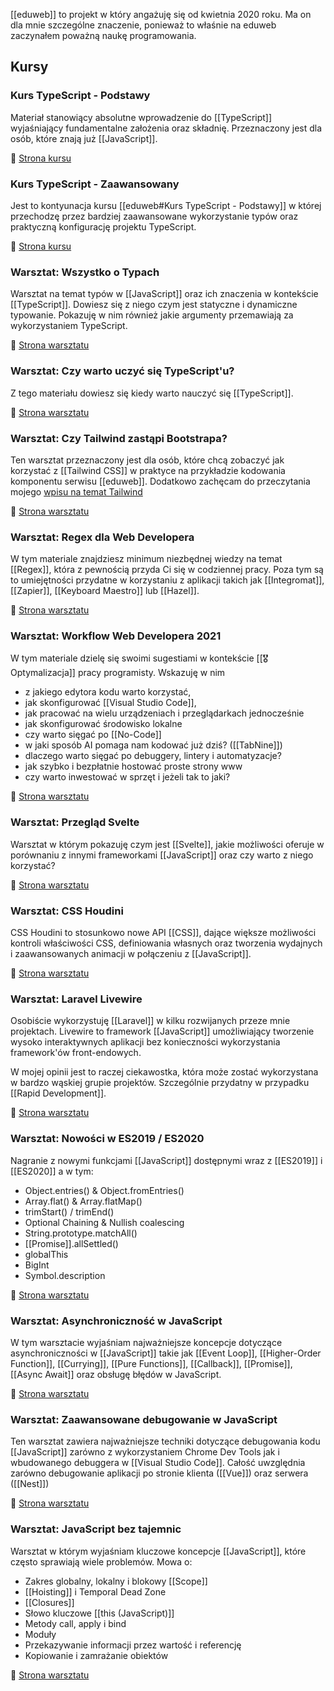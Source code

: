 [[eduweb]] to projekt w który angażuję się od kwietnia 2020 roku. Ma on dla mnie szczególne znaczenie, ponieważ to właśnie na eduweb zaczynałem poważną naukę programowania.

## Kursy

### Kurs TypeScript - Podstawy
Materiał stanowiący absolutne wprowadzenie do [[TypeScript]] wyjaśniający fundamentalne założenia oraz składnię. Przeznaczony jest dla osób, które znają już [[JavaScript]].

🔗 [Strona kursu](https://eduweb.pl/programowanie-i-www/typescript/typescript-podstawy?ref=overment)

### Kurs TypeScript - Zaawansowany
Jest to kontyunacja kursu [[eduweb#Kurs TypeScript - Podstawy]] w której przechodzę przez bardziej zaawansowane wykorzystanie typów oraz praktyczną konfigurację projektu TypeScript. 

🔗 [Strona kursu](https://eduweb.pl/programowanie-i-www/typescript/typescript-techniki-zaawansowane?ref=overment)

### Warsztat: Wszystko o Typach
Warsztat na temat typów w [[JavaScript]] oraz ich znaczenia w kontekście [[TypeScript]]. Dowiesz się z niego czym jest statyczne i dynamiczne typowanie. Pokazuję w nim również jakie argumenty przemawiają za wykorzystaniem TypeScript.

🔗 [Strona warsztatu](https://eduweb.pl/programowanie-i-www/typescript/wszystko-o-typach?ref=overment)

### Warsztat: Czy warto uczyć się TypeScript'u?
Z tego materiału dowiesz się kiedy warto nauczyć się [[TypeScript]].

🔗 [Strona warsztatu](https://eduweb.pl/programowanie-i-www/typescript/czy-warto-uczyc-sie-typescript?ref=overment)

### Warsztat: Czy Tailwind zastąpi Bootstrapa?
Ten warsztat przeznaczony jest dla osób, które chcą zobaczyć jak korzystać z [[Tailwind CSS]] w praktyce na przykładzie kodowania komponentu serwisu [[eduweb]]. Dodatkowo zachęcam do przeczytania mojego [wpisu na temat Tailwind](https://blog.eduweb.pl/tailwind-to-rewolucja-jesli/)

🔗 [Strona warsztatu](https://eduweb.pl/programowanie-i-www/html-css/tailwind-css-czy-zastapi-bootstrapa?ref=overment)

### Warsztat: Regex dla Web Developera
W tym materiale znajdziesz minimum niezbędnej wiedzy na temat [[Regex]], która z pewnością przyda Ci się w codziennej pracy. Poza tym są to umiejętności przydatne w korzystaniu z aplikacji takich jak [[Integromat]], [[Zapier]], [[Keyboard Maestro]] lub [[Hazel]].

🔗 [Strona warsztatu](https://eduweb.pl/programowanie-i-www/javascript/regex-dla-webdevelopera?ref=overment)

### Warsztat: Workflow Web Developera 2021
W tym materiale dzielę się swoimi sugestiami w kontekście [[🎖️ Optymalizacja]] pracy programisty. Wskazuję w nim 
- z jakiego edytora kodu warto korzystać, 
- jak skonfigurować [[Visual Studio Code]], 
- jak pracować na wielu urządzeniach i przeglądarkach jednocześnie
- jak skonfigurować środowisko lokalne
- czy warto sięgać po [[No-Code]]
- w jaki sposób AI pomaga nam kodować już dziś? ([[TabNine]])
- dlaczego warto sięgać po debuggery, lintery i automatyzacje?
- jak szybko i bezpłatnie hostować proste strony www
- czy warto inwestować w sprzęt i jeżeli tak to jaki? 

🔗 [Strona warsztatu](https://eduweb.pl/programowanie-i-www/html-css/nowoczesny-workflow-webdevelopera-edycja-2020-21?ref=overment)

### Warsztat: Przegląd Svelte
Warsztat w którym pokazuję czym jest [[Svelte]], jakie możliwości oferuje w porównaniu z innymi frameworkami [[JavaScript]] oraz czy warto z niego korzystać?

🔗 [Strona warsztatu](https://eduweb.pl/programowanie-i-www/javascript/svelte-przeglad-frameworka?ref=overment)

### Warsztat: CSS Houdini
CSS Houdini to stosunkowo nowe API [[CSS]], dające większe możliwości kontroli właściwości CSS, definiowania własnych oraz tworzenia wydajnych i zaawansowanych animacji w połączeniu z [[JavaScript]].

🔗 [Strona warsztatu](https://eduweb.pl/programowanie-i-www/html-css/css-houdini-przeglad-mozliwosci?ref=overment)

### Warsztat: Laravel Livewire
Osobiście wykorzystuję [[Laravel]] w kilku rozwijanych przeze mnie projektach. Livewire to framework [[JavaScript]] umożliwiający tworzenie wysoko interaktywnych aplikacji bez konieczności wykorzystania framework'ów front-endowych. 

W mojej opinii jest to raczej ciekawostka, która może zostać wykorzystana w bardzo wąskiej grupie projektów. Szczególnie przydatny w przypadku [[Rapid Development]].

🔗 [Strona warsztatu](https://eduweb.pl/programowanie-i-www/php/livewire-full-stack-development-w-php?ref=overment)	

### Warsztat: Nowości w ES2019 / ES2020
Nagranie z nowymi funkcjami [[JavaScript]] dostępnymi wraz z [[ES2019]] i [[ES2020]] a w tym: 
- Object.entries() & Object.fromEntries()
- Array.flat() & Array.flatMap()
- trimStart() / trimEnd()
- Optional Chaining & Nullish coalescing
- String.prototype.matchAll()
- [[Promise]].allSettled() 
- globalThis
- BigInt
- Symbol.description

🔗 [Strona warsztatu](https://eduweb.pl/programowanie-i-www/javascript/nowosci-w-ecmascript-2019-20?ref=overment)	

### Warsztat: Asynchroniczność w JavaScript
W tym warsztacie wyjaśniam najważniejsze koncepcje dotyczące asynchroniczności w [[JavaScript]] takie jak [[Event Loop]], [[Higher-Order Function]], [[Currying]], [[Pure Functions]], [[Callback]], [[Promise]], [[Async Await]] oraz obsługę błędów w JavaScript. 

🔗 [Strona warsztatu](https://eduweb.pl/programowanie-i-www/javascript/asynchronicznosc-w-javascript-krok-po-kroku?ref=overment)

### Warsztat: Zaawansowane debugowanie w JavaScript
Ten warsztat zawiera najważniejsze techniki dotyczące debugowania kodu [[JavaScript]] zarówno z wykorzystaniem Chrome Dev Tools jak i wbudowanego debuggera w [[Visual Studio Code]]. Całość uwzględnia zarówno debugowanie aplikacji po stronie klienta ([[Vue]]) oraz serwera ([[Nest]])

🔗 [Strona warsztatu](https://eduweb.pl/programowanie-i-www/javascript/zaawansowane-debugowanie-javascript-i-nodejs?ref=overment)

### Warsztat: JavaScript bez tajemnic
Warsztat w którym wyjaśniam kluczowe koncepcje [[JavaScript]], które często sprawiają wiele problemów. Mowa o: 
- Zakres globalny, lokalny i blokowy [[Scope]]
- [[Hoisting]] i Temporal Dead Zone
- [[Closures]]
- Słowo kluczowe [[this (JavaScript)]]
- Metody call, apply i bind
- Moduły
- Przekazywanie informacji przez wartość i referencję
- Kopiowanie i zamrażanie obiektów

🔗 [Strona warsztatu](https://eduweb.pl/programowanie-i-www/javascript/javascript-bez-tajemnic?ref=overment)